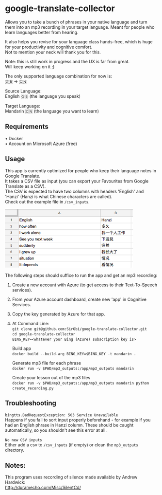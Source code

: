 # google-translate-collector

Allows you to take a bunch of phrases in your native language and turn them into an mp3 recording in your target language. Meant for people who learn languages better from hearing.

It also helps you revise for your language class hands-free, which is huge for your productivity and cognitive comfort.  
Not to mention your neck will thank you for this.

Note: this is still work in progress and the UX is far from great.  
Will keep working on it ;)

The only supported language combination for now is:  
:uk: -> :cn:

Source Language:  
English :uk: (the language you speak)

Target Language:  
Mandarin :cn: (the language you want to learn)

## Requirements

• Docker  
• Account on Microsoft Azure (free)

## Usage

This app is currently optimized for people who keep their language notes in Google Translate.  
It takes a CSV file as input (you can export your Favourites from Google Translate as a CSV).  
The CSV is expected to have two columns with headers 'English' and 'Hanzi' (Hanzi is what Chinese characters are called).  
Check out the example file in `/csv_inputs`.

![alt text](readme_images/csv_example.png)

The following steps should suffice to run the app and get an mp3 recording:

1.  Create a new account with Azure (to get access to their Text-To-Speech services).
2.  From your Azure account dashboard, create new 'app' in Cognitive Services.
3.  Copy the key generated by Azure for that app.

4.  At Command Line:  
    `git clone git@github.com:SirObi/google-translate-collector.git`  
    `cd google-translate-collector`  
    `BING_KEY=<whatever your Bing (Azure) subscription key is>`

    Build app  
    `docker build --build-arg BING_KEY=$BING_KEY -t mandarin .`

    Generate mp3 file for each phrase  
    `docker run -v $PWD/mp3_outputs:/app/mp3_outputs mandarin`

    Create your lesson out of the mp3 files  
    `docker run -v $PWD/mp3_outputs:/app/mp3_outputs mandarin python create_recording.py`

## Troubleshooting

`bingtts.BadRequestException: 503 Service Unavailable`  
Happens if you fail to sort input properly beforehand - for example if you had an English phrase in Hanzi column. These should be caught automatically, so you shouldn't see this error at all.

`No new CSV inputs`  
Either add a csv to `/csv_inputs` (if empty) or clean the `mp3_outputs` directory.

## Notes:

This program uses recording of silence made available by Andrew Hardwick:  
http://duramecho.com/Misc/SilentCd/
